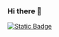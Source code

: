 ### Hi there 👋
<a href="https://wa.me/+541135562843"><img alt="Static Badge" src="https://img.shields.io/badge/WhatsApp%20-%20chat"></a>

<!--
**lucagiallonardi/lucagiallonardi** is a ✨ _special_ ✨ repository because its `README.md` (this file) appears on your GitHub profile.

Here are some ideas to get you started:

- 🔭 I’m currently working on ...
- 🌱 I’m currently learning ...
- 👯 I’m looking to collaborate on ...
- 🤔 I’m looking for help with ...
- 💬 Ask me about ...
- 📫 How to reach me: ...
- 😄 Pronouns: ...
- ⚡ Fun fact: ...
-->
